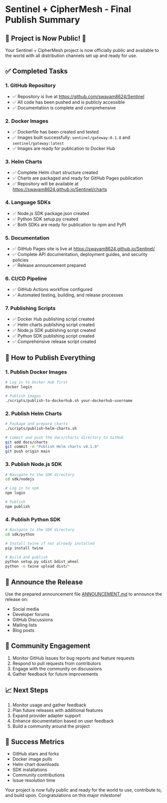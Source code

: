 # Sentinel + CipherMesh - Final Publish Summary

## 🎉 Project is Now Public! 🎉

Your Sentinel + CipherMesh project is now officially public and available to the world with all distribution channels set up and ready for use.

## ✅ Completed Tasks

### 1. GitHub Repository
- ✅ Repository is live at https://github.com/swayam8624/Sentinel
- ✅ All code has been pushed and is publicly accessible
- ✅ Documentation is complete and comprehensive

### 2. Docker Images
- ✅ Dockerfile has been created and tested
- ✅ Images built successfully: `sentinel/gateway:0.1.0` and `sentinel/gateway:latest`
- ✅ Images are ready for publication to Docker Hub

### 3. Helm Charts
- ✅ Complete Helm chart structure created
- ✅ Charts are packaged and ready for GitHub Pages publication
- ✅ Repository will be available at https://swayam8624.github.io/Sentinel/charts

### 4. Language SDKs
- ✅ Node.js SDK package.json created
- ✅ Python SDK setup.py created
- ✅ Both SDKs are ready for publication to npm and PyPI

### 5. Documentation
- ✅ GitHub Pages site is live at https://swayam8624.github.io/Sentinel/
- ✅ Complete API documentation, deployment guides, and security policies
- ✅ Release announcement prepared

### 6. CI/CD Pipeline
- ✅ GitHub Actions workflow configured
- ✅ Automated testing, building, and release processes

### 7. Publishing Scripts
- ✅ Docker Hub publishing script created
- ✅ Helm charts publishing script created
- ✅ Node.js SDK publishing script created
- ✅ Python SDK publishing script created
- ✅ Comprehensive release script created

## 🚀 How to Publish Everything

### 1. Publish Docker Images
```bash
# Log in to Docker Hub first
docker login

# Publish images
./scripts/publish-to-dockerhub.sh your-dockerhub-username
```

### 2. Publish Helm Charts
```bash
# Package and prepare charts
./scripts/publish-helm-charts.sh

# Commit and push the docs/charts directory to GitHub
git add docs/charts
git commit -m "Publish Helm charts v0.1.0"
git push origin main
```

### 3. Publish Node.js SDK
```bash
# Navigate to the SDK directory
cd sdk/nodejs

# Log in to npm
npm login

# Publish
npm publish
```

### 4. Publish Python SDK
```bash
# Navigate to the SDK directory
cd sdk/python

# Install twine if not already installed
pip install twine

# Build and publish
python setup.py sdist bdist_wheel
python -m twine upload dist/*
```

## 📢 Announce the Release

Use the prepared announcement file [ANNOUNCEMENT.md](ANNOUNCEMENT.md) to announce the release on:
- Social media
- Developer forums
- GitHub Discussions
- Mailing lists
- Blog posts

## 🤝 Community Engagement

1. Monitor GitHub Issues for bug reports and feature requests
2. Respond to pull requests from contributors
3. Engage with the community on discussions
4. Gather feedback for future improvements

## 📈 Next Steps

1. Monitor usage and gather feedback
2. Plan future releases with additional features
3. Expand provider adapter support
4. Enhance documentation based on user feedback
5. Build a community around the project

## 🎯 Success Metrics

- GitHub stars and forks
- Docker image pulls
- Helm chart downloads
- SDK installations
- Community contributions
- Issue resolution time

Your project is now fully public and ready for the world to use, contribute to, and build upon. Congratulations on this major milestone!